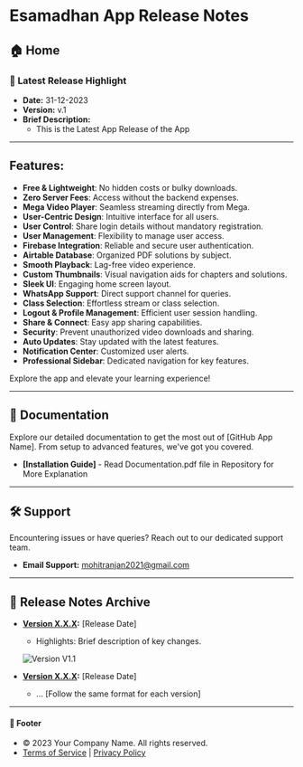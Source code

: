 # Esamadhan App Release Notes

## 🏠 Home
### 📸 Latest Release Highlight
- **Date:** 31-12-2023
- **Version:** v.1
- **Brief Description:** 
  - This is the Latest App Release of the App
  


---


## Features:

- **Free & Lightweight**: No hidden costs or bulky downloads.
- **Zero Server Fees**: Access without the backend expenses.
- **Mega Video Player**: Seamless streaming directly from Mega.
- **User-Centric Design**: Intuitive interface for all users.
- **User Control**: Share login details without mandatory registration.
- **User Management**: Flexibility to manage user access.
- **Firebase Integration**: Reliable and secure user authentication.
- **Airtable Database**: Organized PDF solutions by subject.
- **Smooth Playback**: Lag-free video experience.
- **Custom Thumbnails**: Visual navigation aids for chapters and solutions.
- **Sleek UI**: Engaging home screen layout.
- **WhatsApp Support**: Direct support channel for queries.
- **Class Selection**: Effortless stream or class selection.
- **Logout & Profile Management**: Efficient user session handling.
- **Share & Connect**: Easy app sharing capabilities.
- **Security**: Prevent unauthorized video downloads and sharing.
- **Auto Updates**: Stay updated with the latest features.
- **Notification Center**: Customized user alerts.
- **Professional Sidebar**: Dedicated navigation for key features.

Explore the app and elevate your learning experience!

---

## 📖 Documentation
Explore our detailed documentation to get the most out of [GitHub App Name]. From setup to advanced features, we've got you covered.
- **[Installation Guide]** - Read Documentation.pdf file in Repository for More Explanation


---

## 🛠️ Support
Encountering issues or have queries? Reach out to our dedicated support team.
- **Email Support:** mohitranjan2021@gmail.com


---

## 📜 Release Notes Archive
- **[Version X.X.X](#):** [Release Date]
  - Highlights: Brief description of key changes.
  
  ![Version V1.1 ](https://drive.google.com/file/d/1U627SeXvLjxwy_95e1NQwSDDrJ1uSCrB/view)

- **[Version X.X.X](#):** [Release Date]
  - ... [Follow the same format for each version]

---

#### 📄 Footer
- &copy; 2023 Your Company Name. All rights reserved.
- [Terms of Service](#) | [Privacy Policy](#)
